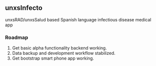 ## unxsInfecto
unxsRAD/unxsSalud based Spanish language infectious disease medical app

### Roadmap
 1. Get basic alpha functionality backend working.
 1. Data backup and development workflow stabilized.
 1. Get bootstrap smart phone app working.
